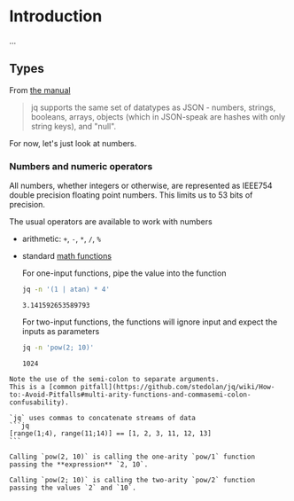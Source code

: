# Introduction

...

## Types

From [the manual][man-types]

> jq supports the same set of datatypes as JSON - numbers, strings, booleans, arrays, objects (which in JSON-speak are hashes with only string keys), and "null".

For now, let's just look at numbers.

### Numbers and numeric operators

All numbers, whether integers or otherwise, are represented as IEEE754
double precision floating point numbers. This limits us to 53 bits of
precision.

The usual operators are available to work with numbers

- arithmetic: `+`, `-`, `*`, `/`, `%`
- standard [math functions][man-math]

  For one-input functions, pipe the value into the function

  ```sh
  jq -n '(1 | atan) * 4'
  ```

  ```none
  3.141592653589793
  ```

  For two-input functions, the functions will ignore input and expect the
  inputs as parameters

  ```sh
  jq -n 'pow(2; 10)'
  ```

  ```none
  1024
  ```

<!-- prettier-ignore -->
  ~~~~exercism/caution
  Note the use of the semi-colon to separate arguments.
  This is a [common pitfall](https://github.com/stedolan/jq/wiki/How-to:-Avoid-Pitfalls#multi-arity-functions-and-commasemi-colon-confusability).

  `jq` uses commas to concatenate streams of data
  ```jq
  [range(1;4), range(11;14)] == [1, 2, 3, 11, 12, 13]
  ```

  Calling `pow(2, 10)` is calling the one-arity `pow/1` function
  passing the **expression** `2, 10`.

  Calling `pow(2; 10)` is calling the two-arity `pow/2` function
  passing the values `2` and `10`.
  ~~~~

<!-- prettier-ignore-end -->

[man-types]: https://stedolan.github.io/jq/manual/v1.6/#TypesandValues
[man-math]: https://stedolan.github.io/jq/manual/v1.6/#Math
